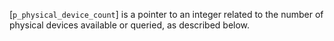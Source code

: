 [`p_physical_device_count`] is a pointer to an integer related to the
number of physical devices available or queried, as described below.